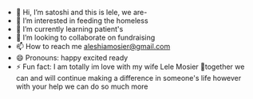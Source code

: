 - 👋 Hi, I’m satoshi and this is lele, we are-
- 👀 I’m interested in feeding the  homeless 
- 🌱 I’m currently learning patient's 
- 💞️ I’m looking to collaborate on fundraising 
- 📫 How to reach me aleshiamosier@gmail.com
- 😄 Pronouns:  happy excited ready
- ⚡ Fun fact: I am totally im love with my wife Lele Mosier 
🚻together we can and will continue making a difference in someone's life
however with your help we can do so much more
<!---
Satoshi0911/Satoshi0911 is a ✨ special ✨ repository because its `README.md` (this file) appears on your GitHub profile.
You can click the Preview link to take a look at your changes.
--->
